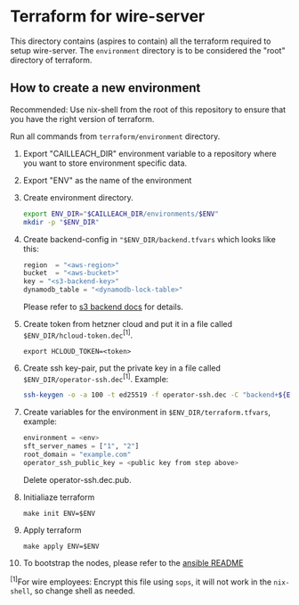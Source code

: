 # Terraform for wire-server

This directory contains (aspires to contain) all the terraform required to setup
wire-server. The `environment` directory is to be considered the "root"
directory of terraform.

## How to create a new environment

Recommended: Use nix-shell from the root of this repository to ensure that you
have the right version of terraform.

Run all commands from `terraform/environment` directory.

1. Export "CAILLEACH_DIR" environment variable to a repository where you want to
   store environment specific data.
1. Export "ENV" as the name of the environment
1. Create environment directory.
   ```bash
   export ENV_DIR="$CAILLEACH_DIR/environments/$ENV"
   mkdir -p "$ENV_DIR"
   ```
1. Create backend-config in `"$ENV_DIR/backend.tfvars` which looks like this:
   ```tf
   region  = "<aws-region>"
   bucket  = "<aws-bucket>"
   key = "<s3-backend-key>"
   dynamodb_table = "<dynamodb-lock-table>"
   ```

   Please refer to [s3 backend
   docs](https://www.terraform.io/docs/backends/types/s3.html) for details.
1. Create token from hetzner cloud and put it in a file called
   `$ENV_DIR/hcloud-token.dec`<sup>[1]</sup>.
   ```
   export HCLOUD_TOKEN=<token>
   ```
1. Create ssh key-pair, put the private key in a file called
   `$ENV_DIR/operator-ssh.dec`<sup>[1]</sup>. Example:

   ```bash
   ssh-keygen -o -a 100 -t ed25519 -f operator-ssh.dec -C "backend+${ENV}-operator@wire.com" 
   ```
1. Create variables for the environment in `$ENV_DIR/terraform.tfvars`, example:
   ```tf
   environment = <env>
   sft_server_names = ["1", "2"]
   root_domain = "example.com"
   operator_ssh_public_key = <public key from step above>
   ```
   Delete operator-ssh.dec.pub.
1. Initialiaze terraform
   ```
   make init ENV=$ENV
   ```
1. Apply terraform
   ```
   make apply ENV=$ENV
   ```
1. To bootstrap the nodes, please refer to the [ansible README](../ansible/README.md)

<sup>[1]</sup>For wire employees: Encrypt this file using `sops`, it will not
work in the `nix-shell`, so change shell as needed.
